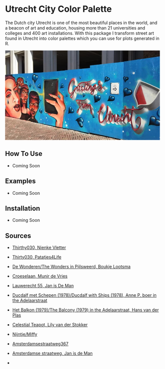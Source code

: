 # Utrecht City Color Palette

The Dutch city Utrecht is one of the most beautiful places in the world, and a beacon of art and education, housing more than 21 universities and colleges and 400 art installations. With this package I transform street art found in Utrecht into color palettes which you can use for plots generated in R.

![The Wall, Leidsche Rijn](./images/neude_greetings.jpg)

## How To Use

* Coming Soon

## Examples

* Coming Soon

## Installation

* Coming Soon

## Sources
- [Thirthy030, Nienke Vletter](https://www.ad.nl/utrecht/saaie-elektriciteitskastjes-niet-in-utrecht-achttien-kunstenaars-beschilderden-ze-en-dat-ziet-er-zo-uit~ad94d210/)

- [Thirty030, Patatjes4Life](https://thirty030.nl/vankastjenaarcanvasje-3/)

- [De Wonderen/The Wonders in Pijlsweerd, Boukje Lootsma](http://www.muurschilderingenplus.nl/sprookjes-van-de-21ste-eeuw-muurschilderingen/#lightbox[auto_group1]/8/)

- [Croeselaan, Munir de Vries](www.duic.nl/cultuur/gigantische-muurschildering-verhalen-bewoners-croeselaan/)

- [Lauwerecht 55, Jan is De Man](https://indebuurt.nl/utrecht/nieuws/worden-we-vrolijk-van-utrecht-heeft-er-een-supertoffe-muurschildering-bij~86664/)

- [Ducdalf met Schepen (1978)/Ducdalf with Ships (1978), Anne P. boer in the Adelaarstraat](https://www.kunstinopenbareruimte-utrecht.nl/kunstwerken/schepen-met-ducdalf)

- [Het Balkon (1979)/The Balcony (1979) in the Adelaarstraat, Hans van der Plas](https://www.kunstinopenbareruimte-utrecht.nl/kunstwerken/drieluik)

- [Celestial Teapot, Lily van der Stokker](https://www.kunstinopenbareruimte-utrecht.nl/kunstwerken/celestial-teapot)

- [Nijntje/Miffy](https://www.youtube.com/watch?v=oiUu6kLGVMA)

- [Amsterdamsestraatweg367](https://girlswanderlust.com/exploring-street-art-in-utrecht/)

- [Amsterdamse straatweg, Jan is de Man](https://girlswanderlust.com/exploring-street-art-in-utrecht/)

- 














